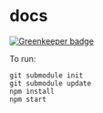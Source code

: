 # docs

[![Greenkeeper badge](https://badges.greenkeeper.io/apollographql/angular-docs.svg)](https://greenkeeper.io/)

To run:

```
git submodule init
git submodule update
npm install
npm start
```
